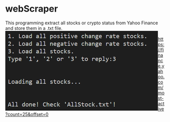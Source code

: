 # webScraper
This programming extract all stocks or crypto status from Yahoo Finance and store them in a .txt file. 
</br>
<img align="left" alt="scrp" src="images/ter.png"/>
</br>
https://finance.yahoo.com/most-active?count=25&offset=0

